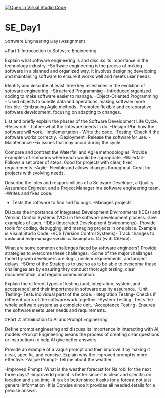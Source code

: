 [![Open in Visual Studio Code](https://classroom.github.com/assets/open-in-vscode-2e0aaae1b6195c2367325f4f02e2d04e9abb55f0b24a779b69b11b9e10269abc.svg)](https://classroom.github.com/online_ide?assignment_repo_id=15558237&assignment_repo_type=AssignmentRepo)
# SE_Day1
Software Engineering Day1 Assignment

#Part 1: Introduction to Software Engineering

Explain what software engineering is and discuss its importance in the technology industry.
-Software engineering is the prcess of  making software in a planned and organized way. It involves designing,developing and maintaining software to ensure it works well and meets user needs.


Identify and describe at least three key milestones in the evolution of software engineering.
-Structured Programming - Introduced organized coding to make software easier to manage.
-Object-Oriented Programming - Used objects to bundle data and operations, making software more flexible.
-Embracing Agile methods- Promoted flexible and collaborative software development, focusing on adapting to changes.

List and briefly explain the phases of the Software Development Life Cycle.
-Research - Gather what the software needs to do.
-Design-Plan how the software will work.
-Implementation - Write the code.
-Testing -Check if the software works correctly.
-Deployment -Release the software for use.
-Maintenance -Fix issues that may occur during the cycle.


Compare and contrast the Waterfall and Agile methodologies. Provide examples of scenarios where each would be appropriate.
-Waterfall- Follows a set order of steps. Good for projects with clear, fixed requirements.
-Agile- Flexible and allows changes throughout. Great for projects with evolving needs.


Describe the roles and responsibilities of a Software Developer, a Quality Assurance Engineer, and a Project Manager in a software engineering team.
-Writes and fixes code.
- Tests the software to find and fix bugs.
-Manages projects.

Discuss the importance of Integrated Development Environments (IDEs) and Version Control Systems (VCS) in the software development process. Give examples of each.
-IDEs (Integrated Development Environments)- Provide tools for coding, debugging, and managing projects in one place. Example is Visual Studio Code.
-VCS (Version Control Systems)- Track changes to code and help manage versions. Example is Git (with GitHub).


What are some common challenges faced by software engineers? Provide strategies to overcome these challenges.
-Some of the major challanges faced by web developers are   Bugs, unclear requirements, and project delays.
-SOme of the Strategies to use so as to be able to overcome these challanges are by ensuring  they conduct thorough testing, clear documentation, and regular communication.



Explain the different types of testing (unit, integration, system, and acceptance) and their importance in software quality assurance.
-Unit Testing- Tests individual parts of the code.
-Integration Testing- Checks if different parts of the software work together.
-System Testing- Tests the whole software system as a complete unit.
-Acceptance Testing- Ensures the software meets user needs and requirements.



#Part 2: Introduction to AI and Prompt Engineering


Define prompt engineering and discuss its importance in interacting with AI models
-Prompt Engineering means  the process of creating clear questions or instructions to help AI give better answers. 


Provide an example of a vague prompt and then improve it by making it clear, specific, and concise. Explain why the improved prompt is more effective.
-Vague Prompt- Tell me about the weather.

-Improved Prompt -What is the weather forecast for Nairobi for the next three days?
-improvedd prompt is better since it is clear and specific on location and also time
-it is also better since it asks for a forcast not just general information
-It is Concise since it provides all needed details for a precise answer.


